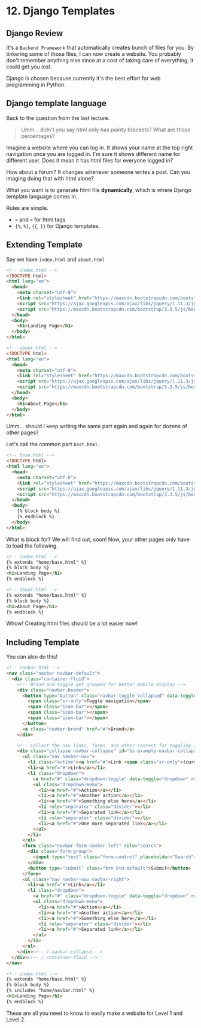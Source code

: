 # 12. Django Templates

## Django Review

It's a `Backend Framework` that automatically creates bunch of files for you. By tinkering some of those files, I can now create a website. You probably don't remember anything else since at a cost of taking care of everything, it could get you lost.

Django is chosen because currently it's the best effort for web programming in Python.

## Django template language

Back to the question from the last lecture.

> Umm... didn't you say html only has pointy brackets? What are those percentages?

Imagine a website where you can log in. It shows your name at the top right navigation once you are logged in. I'm sure it shows different name for different user. Does it mean it has html files for everyone logged in?

How about a forum? It changes whenever someone writes a post. Can you imaging doing that with html alone?

What you want is to generate html file **dynamically**, which is where Django template language comes in.

Rules are simple.

- `<` and `>` for html tags
- `{%`, `%}`, `{{`, `}}` for Django templates.

## Extending Template

Say we have `index.html` and `about.html`

```html
<!-- index.html -->
<!DOCTYPE html>
<html lang="en">
  <head>
    <meta charset="utf-8">
    <link rel="stylesheet" href="https://maxcdn.bootstrapcdn.com/bootstrap/3.3.5/css/bootstrap.min.css">
    <script src="https://ajax.googleapis.com/ajax/libs/jquery/1.11.3/jquery.min.js"></script>
    <script src="https://maxcdn.bootstrapcdn.com/bootstrap/3.3.5/js/bootstrap.min.js"></script>
  </head>
  <body>
    <h1>Landing Page</h1>
  </body>
</html>
```

```html
<!-- about.html -->
<!DOCTYPE html>
<html lang="en">
  <head>
    <meta charset="utf-8">
    <link rel="stylesheet" href="https://maxcdn.bootstrapcdn.com/bootstrap/3.3.5/css/bootstrap.min.css">
    <script src="https://ajax.googleapis.com/ajax/libs/jquery/1.11.3/jquery.min.js"></script>
    <script src="https://maxcdn.bootstrapcdn.com/bootstrap/3.3.5/js/bootstrap.min.js"></script>
  </head>
  <body>
    <h1>About Page</h1>
  </body>
</html>
```

Umm... should I keep writing the same part again and again for dozens of other pages?

Let's call the common part `bast.html`.

```html
<!-- base.html -->
<!DOCTYPE html>
<html lang="en">
  <head>
    <meta charset="utf-8">
    <link rel="stylesheet" href="https://maxcdn.bootstrapcdn.com/bootstrap/3.3.5/css/bootstrap.min.css">
    <script src="https://ajax.googleapis.com/ajax/libs/jquery/1.11.3/jquery.min.js"></script>
    <script src="https://maxcdn.bootstrapcdn.com/bootstrap/3.3.5/js/bootstrap.min.js"></script>
  </head>
  <body>
    {% block body %}
    {% endblock %}
  </body>
</html>
```

What is block for? We will find out, soon! Now, your other pages only have to load the following.

```html
<!-- index.html -->
{% extends "home/base.html" %}
{% block body %}
<h1>Landing Page</h1>
{% endblock %}
```

```html
<!-- about.html -->
{% extends "home/base.html" %}
{% block body %}
<h1>About Page</h1>
{% endblock %}
```

Whow! Creating html files should be a lot easier now!

## Including Template

You can also do this!

```html
<!-- navbar.html -->
<nav class="navbar navbar-default">
  <div class="container-fluid">
    <!-- Brand and toggle get grouped for better mobile display -->
    <div class="navbar-header">
      <button type="button" class="navbar-toggle collapsed" data-toggle="collapse" data-target="#bs-example-navbar-collapse-1" aria-expanded="false">
        <span class="sr-only">Toggle navigation</span>
        <span class="icon-bar"></span>
        <span class="icon-bar"></span>
        <span class="icon-bar"></span>
      </button>
      <a class="navbar-brand" href="#">Brand</a>
    </div>

    <!-- Collect the nav links, forms, and other content for toggling -->
    <div class="collapse navbar-collapse" id="bs-example-navbar-collapse-1">
      <ul class="nav navbar-nav">
        <li class="active"><a href="#">Link <span class="sr-only">(current)</span></a></li>
        <li><a href="#">Link</a></li>
        <li class="dropdown">
          <a href="#" class="dropdown-toggle" data-toggle="dropdown" role="button" aria-haspopup="true" aria-expanded="false">Dropdown <span class="caret"></span></a>
          <ul class="dropdown-menu">
            <li><a href="#">Action</a></li>
            <li><a href="#">Another action</a></li>
            <li><a href="#">Something else here</a></li>
            <li role="separator" class="divider"></li>
            <li><a href="#">Separated link</a></li>
            <li role="separator" class="divider"></li>
            <li><a href="#">One more separated link</a></li>
          </ul>
        </li>
      </ul>
      <form class="navbar-form navbar-left" role="search">
        <div class="form-group">
          <input type="text" class="form-control" placeholder="Search">
        </div>
        <button type="submit" class="btn btn-default">Submit</button>
      </form>
      <ul class="nav navbar-nav navbar-right">
        <li><a href="#">Link</a></li>
        <li class="dropdown">
          <a href="#" class="dropdown-toggle" data-toggle="dropdown" role="button" aria-haspopup="true" aria-expanded="false">Dropdown <span class="caret"></span></a>
          <ul class="dropdown-menu">
            <li><a href="#">Action</a></li>
            <li><a href="#">Another action</a></li>
            <li><a href="#">Something else here</a></li>
            <li role="separator" class="divider"></li>
            <li><a href="#">Separated link</a></li>
          </ul>
        </li>
      </ul>
    </div><!-- /.navbar-collapse -->
  </div><!-- /.container-fluid -->
</nav>
```

```html
<!-- index.html -->
{% extends "home/base.html" %}
{% block body %}
{% includes "home/navbar.html" %}
<h1>Landing Page</h1>
{% endblock %}
```

These are all you need to know to easily make a website for Level 1 and Level 2.
